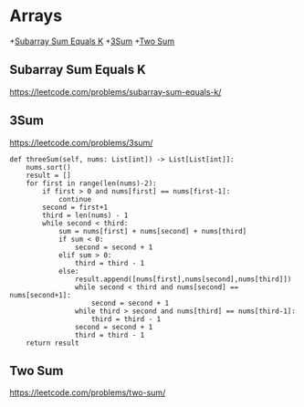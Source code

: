 # Arrays

+[Subarray Sum Equals K](#subarray-sum-equals-k)
+[3Sum](#3sum)
+[Two Sum](#two-sum)

## Subarray Sum Equals K

https://leetcode.com/problems/subarray-sum-equals-k/

## 3Sum

https://leetcode.com/problems/3sum/

    def threeSum(self, nums: List[int]) -> List[List[int]]:
        nums.sort()
        result = []
        for first in range(len(nums)-2):
            if first > 0 and nums[first] == nums[first-1]:
                continue
            second = first+1
            third = len(nums) - 1
            while second < third:
                sum = nums[first] + nums[second] + nums[third]
                if sum < 0:
                    second = second + 1
                elif sum > 0:
                    third = third - 1
                else:
                    result.append([nums[first],nums[second],nums[third]])
                    while second < third and nums[second] == nums[second+1]:
                        second = second + 1
                    while third > second and nums[third] == nums[third-1]:
                        third = third - 1
                    second = second + 1
                    third = third - 1
        return result

## Two Sum

https://leetcode.com/problems/two-sum/

